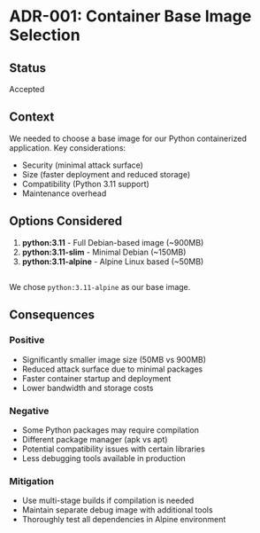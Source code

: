 # ADR-001: Container Base Image Selection

## Status

Accepted

## Context

We needed to choose a base image for our Python containerized application. Key considerations:

- Security (minimal attack surface)
- Size (faster deployment and reduced storage)
- Compatibility (Python 3.11 support)
- Maintenance overhead

## Options Considered

1. **python:3.11** - Full Debian-based image (~900MB)
2. **python:3.11-slim** - Minimal Debian (~150MB)
3. **python:3.11-alpine** - Alpine Linux based (~50MB)

##

We chose `python:3.11-alpine` as our base image.

## Consequences

### Positive

- Significantly smaller image size (50MB vs 900MB)
- Reduced attack surface due to minimal packages
- Faster container startup and deployment
- Lower bandwidth and storage costs

### Negative

- Some Python packages may require compilation
- Different package manager (apk vs apt)
- Potential compatibility issues with certain libraries
- Less debugging tools available in production

### Mitigation

- Use multi-stage builds if compilation is needed
- Maintain separate debug image with additional tools
- Thoroughly test all dependencies in Alpine environment
